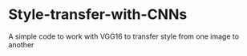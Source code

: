 # Style-transfer-with-CNNs
A simple code to work with VGG16 to transfer style from one image to another
